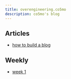 ```yaml
---
title: overengineering.co5mo
description: co5mo's blog
---
```


## Articles
- [how to build a blog](./how-to-build-a-blog.html)

## Weekly
- [week 1](./week-1.html)

